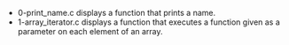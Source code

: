 - 0-print_name.c displays a function that prints a name.
- 1-array_iterator.c displays a function that executes a function given as a parameter on each element of an array.



